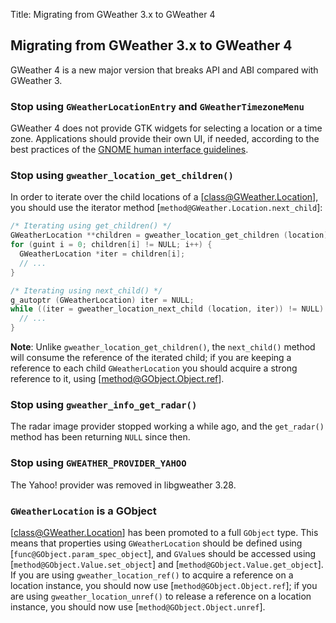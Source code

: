 Title: Migrating from GWeather 3.x to GWeather 4

## Migrating from GWeather 3.x to GWeather 4

GWeather 4 is a new major version that breaks API and ABI compared with
GWeather 3.

### Stop using `GWeatherLocationEntry` and `GWeatherTimezoneMenu`

GWeather 4 does not provide GTK widgets for selecting a location or a time
zone. Applications should provide their own UI, if needed, according to the
best practices of the [GNOME human interface
guidelines](https://developer.gnome.org/hig/).

### Stop using `gweather_location_get_children()`

In order to iterate over the child locations of a [class@GWeather.Location],
you should use the iterator method [`method@GWeather.Location.next_child`]:

```c
/* Iterating using get_children() */
GWeatherLocation **children = gweather_location_get_children (location);
for (guint i = 0; children[i] != NULL; i++) {
  GWeatherLocation *iter = children[i];
  // ...
}

/* Iterating using next_child() */
g_autoptr (GWeatherLocation) iter = NULL;
while ((iter = gweather_location_next_child (location, iter)) != NULL) {
  // ...
}
```

**Note**: Unlike `gweather_location_get_children()`, the `next_child()`
method will consume the reference of the iterated child; if you are keeping
a reference to each child `GWeatherLocation` you should acquire a strong
reference to it, using [method@GObject.Object.ref].

### Stop using `gweather_info_get_radar()`

The radar image provider stopped working a while ago, and the `get_radar()`
method has been returning `NULL` since then.

### Stop using `GWEATHER_PROVIDER_YAHOO`

The Yahoo! provider was removed in libgweather 3.28.

### `GWeatherLocation` is a GObject

[class@GWeather.Location] has been promoted to a full `GObject` type. This
means that properties using `GWeatherLocation` should be defined using
[`func@GObject.param_spec_object`], and `GValue`s should be accessed using
[`method@GObject.Value.set_object`] and [`method@GObject.Value.get_object`].
If you are using `gweather_location_ref()` to acquire a reference on a location
instance, you should now use [`method@GObject.Object.ref`]; if you are using
`gweather_location_unref()` to release a reference on a location instance,
you should now use [`method@GObject.Object.unref`].
